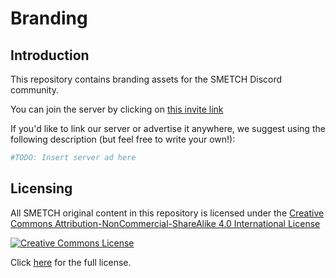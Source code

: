 # Branding

## Introduction

This repository contains branding assets for the SMETCH Discord community.

You can join the server by clicking on [this invite link](https://discord.gg/5AqVhkWXyQ)

If you'd like to link our server or advertise it anywhere, we suggest using the following description (but feel free to write your own!):

```py
#TODO: Insert server ad here
```

## Licensing

All SMETCH original content in this repository is licensed under the [Creative Commons Attribution-NonCommercial-ShareAlike 4.0 International License](https://creativecommons.org/licenses/by-nc-sa/4.0/)

<a rel="license" href="http://creativecommons.org/licenses/by-nc-sa/4.0/"><img alt="Creative Commons License" style="border-width:0" src="https://i.creativecommons.org/l/by-nc-sa/4.0/88x31.png" /></a>

Click [here](https://github.com/smetch-discord/branding/blob/main/LICENSE.md) for the full license.
